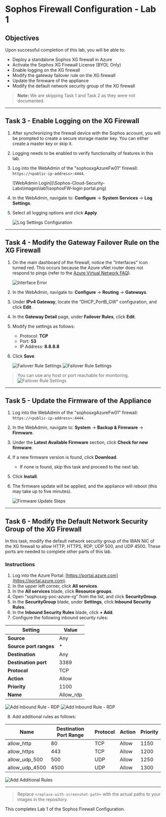 # Sophos Firewall Configuration - Lab 1

## Objectives

Upon successful completion of this lab, you will be able to:

- Deploy a standalone Sophos XG firewall in Azure
- Activate the Sophos XG Firewall License (BYOL Only)
- Enable logging on the XG firewall
- Modify the gateway failover rule on the XG firewall
- Update the firmware of the appliance
- Modify the default network security group of the XG firewall

> **Note:** We are skipping Task 1 and Task 2 as they were not documented.

---

## Task 3 - Enable Logging on the XG Firewall

1. After synchronizing the firewall device with the Sophos account, you will be prompted to create a secure storage master key. You can either create a master key or skip it.
2. Logging needs to be enabled to verify functionality of features in this lab.
3. Log into the WebAdmin of the "sophosxgAzureFw01" firewall: `https://<public-ip-address>:4444`.

   ![WebAdmin Login](\Sophos-Cloud-Security-Labs\images\lab1\sophosFW-login portal.png)

4. In the WebAdmin, navigate to: 
   **Configure** → **System Services** → **Log Settings**.
5. Select all logging options and click **Apply**.

   ![Log Settings Configuration]("C:\Users\fispa\Documents\GitHub\Sophos-Cloud-Security-Labs\Sophos-Cloud-Security-Labs\images\lab1\logging-settings.png")

---

## Task 4 - Modify the Gateway Failover Rule on the XG Firewall

1. On the main dashboard of the firewall, notice the "Interfaces" icon turned red. This occurs because the Azure vNet router does not respond to pings (refer to the [Azure Virtual Network FAQ](https://learn.microsoft.com/en-us/azure/virtual-network/virtual-networks-faq)).

   ![Interface Error]("C:\Users\fispa\Documents\GitHub\Sophos-Cloud-Security-Labs\Sophos-Cloud-Security-Labs\images\lab1\bad-interface.png")

2. In the WebAdmin, navigate to: 
   **Configure** → **Routing** → **Gateways**.
3. Under **IPv4 Gateway**, locate the "DHCP_PortB_GW" configuration, and click **Edit**.
4. In the **Gateway Detail** page, under **Failover Rules**, click **Edit**.
5. Modify the settings as follows:
   - Protocol: **TCP**
   - Port: **53**
   - IP Address: **8.8.8.8**
6. Click **Save**.

   ![Failover Rule Settings]("C:\Users\fispa\Documents\GitHub\Sophos-Cloud-Security-Labs\Sophos-Cloud-Security-Labs\images\lab1\failover-config1.png")
   ![Failover Rule Settings]("C:\Users\fispa\Documents\GitHub\Sophos-Cloud-Security-Labs\Sophos-Cloud-Security-Labs\images\lab1\failover-config2.png")
> You can use any host or port reachable for monitoring.
   ![Failover Rule Settings]("C:\Users\fispa\Documents\GitHub\Sophos-Cloud-Security-Labs\Sophos-Cloud-Security-Labs\images\lab1\failover-config3.png")



   
---

## Task 5 - Update the Firmware of the Appliance

1. Log into the WebAdmin of the "sophosxgAzureFw01" firewall: `https://<public-ip-address>:4444`.
2. In the WebAdmin, navigate to: 
   **System** → **Backup & Firmware** → **Firmware**.
3. Under the **Latest Available Firmware** section, click **Check for new firmware**.
4. If a new firmware version is found, click **Download**.
   - If none is found, skip this task and proceed to the next lab.
5. Click **Install**.
6. The firmware update will be applied, and the appliance will reboot (this may take up to five minutes).

   ![Firmware Update Steps]("C:\Users\fispa\Documents\GitHub\Sophos-Cloud-Security-Labs\Sophos-Cloud-Security-Labs\images\lab1\firware-update.png")

---

## Task 6 - Modify the Default Network Security Group of the XG Firewall

In this task, modify the default network security group of the WAN NIC of the XG firewall to allow HTTP, HTTPS, RDP, UDP 500, and UDP 4500. These ports are needed to complete other parts of this lab.

### Instructions

1. Log into the Azure Portal: [https://portal.azure.com](https://portal.azure.com).
2. In the upper left corner, click **All services**.
3. In the **All services** blade, click **Resource groups**.
4. Open "sophosxg-poc-azure-rg" from the list, and click **SecurityGroup**.
5. In the **SecurityGroup** blade, under **Settings**, click **Inbound Security Rules**.
6. In the **Inbound Security Rules** blade, click **+ Add**.
7. Configure the following inbound security rules:

| Setting               | Value          |
|-----------------------|----------------|
| **Source**            | Any            |
| **Source port ranges**| *              |
| **Destination**       | Any            |
| **Destination port**  | 3389           |
| **Protocol**          | TCP            |
| **Action**            | Allow          |
| **Priority**          | 1100           |
| **Name**              | Allow_rdp      |

   ![Add Inbound Rule - RDP]("C:\Users\fispa\Documents\GitHub\Sophos-Cloud-Security-Labs\Sophos-Cloud-Security-Labs\images\lab1\sophos-secgrp-navgation.png")
   ![Add Inbound Rule - RDP]("C:\Users\fispa\Documents\GitHub\Sophos-Cloud-Security-Labs\Sophos-Cloud-Security-Labs\images\lab1\adding-inbound-rule.png")

8. Add additional rules as follows:

| Name               | Destination Port Range | Protocol | Action | Priority |
|--------------------|-------------------------|----------|--------|----------|
| allow_http         | 80                      | TCP      | Allow  | 1150     |
| allow_https        | 443                     | TCP      | Allow  | 1200     |
| allow_udp_500      | 500                     | UDP      | Allow  | 1250     |
| allow_udp_4500     | 4500                    | UDP      | Allow  | 1300     |

   ![Add Additional Rules]("C:\Users\fispa\Documents\GitHub\Sophos-Cloud-Security-Labs\Sophos-Cloud-Security-Labs\images\lab1\all-inbound-rules.png")

---

> Replace `<replace-with-screenshot-path>` with the actual paths to your images in the repository.

This completes Lab 1 of the Sophos Firewall Configuration.
